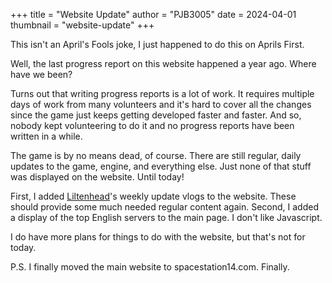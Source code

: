 +++
title = "Website Update"
author = "PJB3005"
date = 2024-04-01
thumbnail = "website-update"
+++

This isn't an April's Fools joke, I just happened to do this on Aprils First.

<!--more-->

Well, the last progress report on this website happened a year ago. Where have we been?

Turns out that writing progress reports is a lot of work. It requires multiple days of work from many volunteers and it's hard to cover all the changes since the game just keeps getting developed faster and faster. And so, nobody kept volunteering to do it and no progress reports have been written in a while.

The game is by no means dead, of course. There are still regular, daily updates to the game, engine, and everything else. Just none of that stuff was displayed on the website. Until today!

First, I added [Liltenhead](https://www.youtube.com/@Liltenhead)'s weekly update vlogs to the website. These should provide some much needed regular content again. Second, I added a display of the top English servers to the main page. I don't like Javascript.

I do have more plans for things to do with the website, but that's not for today.

P.S. I finally moved the main website to spacestation14.com. Finally.
